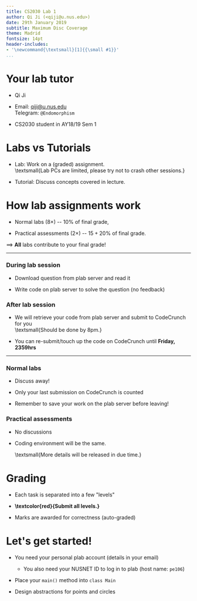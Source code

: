 ```yaml
---
title: CS2030 Lab 1
author: Qi Ji (<qiji@u.nus.edu>)
date: 29th January 2019
subtitle: Maximum Disc Coverage
theme: Madrid
fontsize: 14pt
header-includes:
- '\newcommand{\textsmall}[1]{{\small #1}}'
...
```


# Your lab tutor

* Qi Ji

* Email: <qiji@u.nus.edu>  
    Telegram: `@Endomorphism`

* CS2030 student in AY18/19 Sem 1

# Labs vs Tutorials

* Lab: Work on a (graded) assignment.  
    \textsmall{Lab PCs are limited, please try not to crash other sessions.}

* Tutorial: Discuss concepts covered in lecture.

# How lab assignments work

* Normal labs (8$\times$) -- 10% of final grade,

* Practical assessments (2$\times$) -- $15 + 20$% of final grade.

$\implies$ **All** labs contribute to your final grade!

---

### During lab session

* Download question from plab server and read it

* Write code on plab server to solve the question (no feedback)

### After lab session

* We will retrieve your code from plab server and submit to CodeCrunch for you  
  \textsmall{Should be done by 8pm.}

* You can re-submit/touch up the code on CodeCrunch until **Friday, 2359hrs**

---

### Normal labs
* Discuss away!

* Only your last submission on CodeCrunch is counted

* Remember to save your work on the plab server before leaving!

### Practical assessments
* No discussions
<!---
* Your score is the maximum of
  - plab server submission
  - final CodeCrunch submission adjusted by similarity score
-->
* Coding environment will be the same.
  
  \textsmall{More details will be released in due time.}


# Grading
* Each task is separated into a few "levels"

* **\textcolor{red}{Submit all levels.}**

* Marks are awarded for correctness (auto-graded)

# Let's get started!

* You need your personal plab account (details in your email)

    - You also need your NUSNET ID to log in to plab (host name: `pe106`)

* Place your `main()` method into `class Main`

* Design abstractions for points and circles

<!-- vim: set nospell : -->
